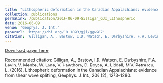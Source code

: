 ```yaml
---
title: "Lithospheric deformation in the Canadian Appalachians: evidence from shear wave splitting"
collection: publications
permalink: /publication/2016-06-09-Gilligan_GJI_Lithospheric
date: 2016-06-09
venue: 'Geophys. J. Int.'
paperurl: 'https://doi.org/10.1093/gji/ggw207'
citation: 'Gilligan, A., Bastow, I.D. Watson, E. Darbyshire, F.A. Levin, V. Menke, W. Lane, V. Hawthorn, D. Boyce, A. Liddell, M.V. Petrescu, L. (2016), Lithospheric deformation in the Canadian Appalachians: evidence from shear wave splitting, Geophys. J. Int., 206 (2), 1273–1280.'
---
```


<a href='https://doi.org/10.1093/gji/ggw207'>Download paper here</a>

Recommended citation: Gilligan, A., Bastow, I.D. Watson, E. Darbyshire, F.A. Levin, V. Menke, W. Lane, V. Hawthorn, D. Boyce, A. Liddell, M.V. Petrescu, L. (2016), Lithospheric deformation in the Canadian Appalachians: evidence from shear wave splitting, Geophys. J. Int., 206 (2), 1273–1280.